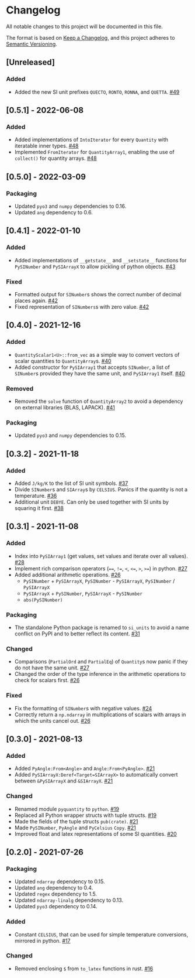 # Changelog
All notable changes to this project will be documented in this file.

The format is based on [Keep a Changelog](https://keepachangelog.com/en/1.0.0/),
and this project adheres to [Semantic Versioning](https://semver.org/spec/v2.0.0.html).

## [Unreleased]
### Added
- Added the new SI unit prefixes `QUECTO`, `RONTO`, `RONNA`, and `QUETTA`. [#49](https://github.com/itt-ustutt/quantity/pull/49)

## [0.5.1] - 2022-06-08
### Added
- Added implementations of `IntoIterator` for every `Quantity` with iteratable inner types. [#48](https://github.com/itt-ustutt/quantity/pull/48)
- Implemented `FromIterator` for `QuantityArray1`, enabling the use of `collect()` for quantity arrays. [#48](https://github.com/itt-ustutt/quantity/pull/48)

## [0.5.0] - 2022-03-09
### Packaging
- Updated `pyo3` and `numpy` dependencies to 0.16.
- Updated `ang` dependency to 0.6.

## [0.4.1] - 2022-01-10
### Added
- Added implementations of `__getstate__` and `__setstate__` functions for `PySINumber` and `PySIArrayX` to allow pickling of python objects.  [#43](https://github.com/itt-ustutt/quantity/pull/43)

### Fixed
- Formatted output for `SINumber`s shows the correct number of decimal places again. [#42](https://github.com/itt-ustutt/quantity/pull/42)
- Fixed representation of `SINumbers`s with zero value. [#42](https://github.com/itt-ustutt/quantity/pull/42)

## [0.4.0] - 2021-12-16
### Added
- `QuantityScalar1<U>::from_vec` as a simple way to convert vectors of scalar quantities to `QuantityArray`s. [#40](https://github.com/itt-ustutt/quantity/pull/40)
- Added constructor for `PySIArray1` that accepts `SINumber`, a list of `SINumber`s provided they have the same unit, and `PySIArray1` itself. [#40](https://github.com/itt-ustutt/quantity/pull/40)

### Removed
- Removed the `solve` function of `QuantityArray2` to avoid a dependency on external libraries (BLAS, LAPACK). [#41](https://github.com/itt-ustutt/quantity/pull/41)

### Packaging
- Updated `pyo3` and `numpy` dependencies to 0.15.

## [0.3.2] - 2021-11-18
### Added
- Added `J/kg/K` to the list of SI unit symbols. [#37](https://github.com/itt-ustutt/quantity/pull/37)
- Divide `SINumber`s and `SIArray`s by `CELSIUS`. Panics if the quantity is not a temperature. [#36](https://github.com/itt-ustutt/quantity/pull/36)
- Additional unit `DEBYE`. Can only be used together with SI units by squaring it first. [#38](https://github.com/itt-ustutt/quantity/pull/38)


## [0.3.1] - 2021-11-08
### Added
- Index into `PySIArray1` (get values, set values and iterate over all values). [#28](https://github.com/itt-ustutt/quantity/pull/28)
- Implement rich comparison operators (`==`, `!=`, `<`, `<=`, `>`, `>=`) in python. [#27](https://github.com/itt-ustutt/quantity/pull/27)
- Added additional arithmetic operations. [#26](https://github.com/itt-ustutt/quantity/pull/26)
  - `PySINumber` + `PySIArrayX`, `PySINumber` - `PySIArrayX`, `PySINumber` / `PySIArrayX`
  - `PySIArrayX` + `PySINumber`, `PySIArrayX` - `PySINumber`
  - `abs(PySINumber)`

### Packaging
- The standalone Python package is renamed to `si_units` to avoid a name conflict on PyPI and to better reflect its content. [#31](https://github.com/itt-ustutt/quantity/pull/31)

### Changed
- Comparisons (`PartialOrd` and `PartialEq`) of `Quantity`s now panic if they do not have the same unit. [#27](https://github.com/itt-ustutt/quantity/pull/27)
- Changed the order of the type inference in the arithmetic operations to check for scalars first. [#26](https://github.com/itt-ustutt/quantity/pull/26)

### Fixed
- Fix the formatting of `SINumber`s with negative values. [#24](https://github.com/itt-ustutt/quantity/pull/24)
- Correctly return a `np.ndarray` in multiplications of scalars with arrays in which the units cancel out. [#26](https://github.com/itt-ustutt/quantity/pull/26)

## [0.3.0] - 2021-08-13
### Added
- Added `PyAngle:From<Angle>` and `Angle:From<PyAngle>`. [#21](https://github.com/itt-ustutt/quantity/pull/21)
- Added `PySIArrayX:Deref<Target=SIArrayX>` to automatically convert between `&PySIArrayX` and `&SIArrayX`. [#21](https://github.com/itt-ustutt/quantity/pull/21)

### Changed
- Renamed module `pyquantity` to `python`. [#19](https://github.com/itt-ustutt/quantity/pull/19)
- Replaced all Python wrapper structs with tuple structs. [#19](https://github.com/itt-ustutt/quantity/pull/19)
- Made the fields of the tuple structs `pub(crate)`. [#21](https://github.com/itt-ustutt/quantity/pull/21)
- Made `PySINumber`, `PyAngle` and `PyCelsius` `Copy`. [#21](https://github.com/itt-ustutt/quantity/pull/21)
- Improved float and latex representations of some SI quantities. [#20](https://github.com/itt-ustutt/quantity/pull/19)

## [0.2.0] - 2021-07-26
### Packaging
- Updated `ndarray` dependency to 0.15.
- Updated `ang` dependency to 0.4.
- Updated `regex` dependency to 1.5.
- Updated `ndarray-linalg` dependency to 0.13.
- Updated `pyo3` dependency to 0.14.

### Added
- Constant `CELSIUS`, that can be used for simple temperature conversions, mirrored in python. [#17](https://github.com/itt-ustutt/quantity/pull/17)

### Changed
- Removed enclosing `$` from `to_latex` functions in rust. [#16](https://github.com/itt-ustutt/quantity/pull/16)
